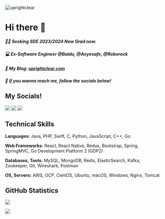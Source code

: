 <p align="left"> <img src="https://komarev.com/ghpvc/?username=uprightclear&label=Profile%20views&color=0e75b6&style=flat" alt="uprightclear" /> </p>

# Hi there 👋 
##### 👨‍💻 Seeking SDE 2023/2024 New Grad now.
##### 💻 Ex-Software Engineer @Baidu, @Aeyesafe, @Roborock
##### 🤔 My Blog: <a href="http://uprightclear.com/">uprightclear.com</a>
##### 🙈 If you wanna reach me, follow the socials below!


## **My Socials!**

<a href="https://www.linkedin.com/in/jiqingsun/"><img src="https://img.shields.io/badge/LinkedIn-0077B5?style=for-the-badge&logo=linkedin&logoColor=white" /></a>
<a href="https://www.instagram.com/uprightclear_sun/"><img src="https://img.shields.io/badge/Instagram-E4405F?style=for-the-badge&logo=instagram&logoColor=white" /></a>
<a href="https://www.facebook.com/uprightclear.sun/"><img src="https://img.shields.io/badge/Facebook-1877F2?style=for-the-badge&logo=facebook&logoColor=white" /></a>


## **Technical Skills**
**Languages:** Java, PHP, Swift, C, Python, JavaScript, C++, Go  

**Web Frameworks:** React, React Native, Redux, Bootstrap, Spring, SpringMVC, Go Development Platform 2 (GDP2)

**Databases, Tools:** MySQL, MongoDB, Redis, ElasticSearch, Kafka, Zookeeper, Git, Wireshark, Postman

**OS, Servers:** AWS, GCP, CentOS, Ubuntu, macOS, Windows, Nginx, Tomcat


## **GitHub Statistics**

<!-- ![Anurag's GitHub stats](https://github-readme-stats.vercel.app/api?username=uprightclear&show_icons=true) 

![Okami](https://github-readme-stats.vercel.app/api/top-langs/?username=uprightclear&hide=html&layout=compact) -->

![](https://github-profile-summary-cards.vercel.app/api/cards/profile-details?username=uprightclear&theme=monokai)


![](https://github-readme-stats.vercel.app/api/top-langs/?username=uprightclear&theme=light&hide_border=false&include_all_commits=true&count_private=true&layout=compact)

<!--
**uprightclear/uprightclear** is a ✨ _special_ ✨ repository because its `README.md` (this file) appears on your GitHub profile.

Here are some ideas to get you started:

- 🔭 I’m currently working on ...
- 🌱 I’m currently learning ...
- 👯 I’m looking to collaborate on ...
- 🤔 I’m looking for help with ...
- 💬 Ask me about ...
- 📫 How to reach me: ...
- 😄 Pronouns: ...
- ⚡ Fun fact: ...
-->
